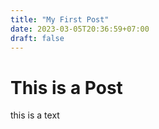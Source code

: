 ```yaml
---
title: "My First Post"
date: 2023-03-05T20:36:59+07:00
draft: false
---
```


# This is a Post
this is a text

